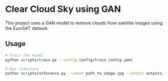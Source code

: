# Clear Cloud Sky using GAN

This project uses a GAN model to remove clouds from satellite images using the EuroSAT dataset.

## Usage

```bash
# Train the model
python scripts/train.py --config config/train_config.yaml

# Run inference
python scripts/inference.py --input path_to_image.jpg --output outputs/images/
```